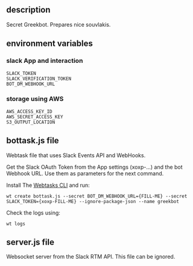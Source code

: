 
## description
Secret Greekbot. Prepares nice souvlakis.

## environment variables

### slack App and interaction
```
SLACK_TOKEN
SLACK_VERIFICATION_TOKEN
BOT_DM_WEBHOOK_URL
```

### storage using AWS

```
AWS_ACCESS_KEY_ID
AWS_SECRET_ACCESS_KEY
S3_OUTPUT_LOCATION
```
## bottask.js file
Webtask file that uses Slack Events API and WebHooks.

Get the Slack OAuth Token from the App settings (xoxp-...) and the bot Webhook URL. Use them as parameters for the next command.

Install The [Webtasks CLI](https://github.com/auth0/wt-cli) and run:

```
wt create bottask.js --secret BOT_DM_WEBHOOK_URL={FILL-ME} --secret SLACK_TOKEN={xoxp-FILL-ME} --ignore-package-json --name greekbot
```

Check the logs using:

```
wt logs
```


## server.js file
Websocket server from the Slack RTM API. 
This file can be ignored.
